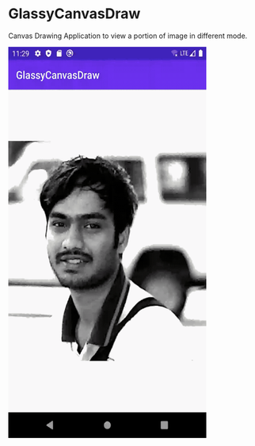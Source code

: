 # GlassyCanvasDraw

Canvas Drawing Application to view a portion of image in different mode.

<img src="glassyView.gif" width="400" height="790">

